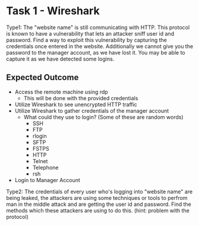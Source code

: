 # Task 1 - Wireshark     

Type1:
The "website name" is still communicating with HTTP. This protocol is known to have a vulnerability that lets an attacker sniff user id and password. Find a way to exploit this vulnerability by capturing the credentials once entered in the website. Additionally we cannot give you the password to the manager account, as we have lost it. You may be able to capture it as we have detected some logins.

## Expected Outcome  
* Access the remote machine using rdp
  * This will be done with the provided credentials
* Utilize Wireshark to see unencrypted HTTP traffic
* Utilize Wireshark to gather credentials of the manager account
  * What could they use to login? (Some of these are random words)
    * SSH
    * FTP
    * rlogin
    * SFTP
    * FSTPS
    * HTTP
    * Telnet
    * Telephone
    * rsh
* Login to Manager Account

Type2:
The credentials of every user who's logging into "website name" are being leaked, the attackers are using some techniques or tools to perfrom man in the middle attack and are getting the user id and password. Find the methods which these attackers are using to do this. (hint: problem with the protocol)



